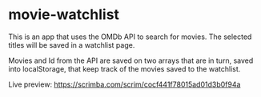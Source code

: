# movie-watchlist
This is an app that uses the OMDb API to search for movies. The selected titles will be saved in a watchlist page.

Movies and Id from the API are saved on two arrays that are in turn, saved into localStorage, that keep track of
the movies saved to the watchlist.

Live preview: https://scrimba.com/scrim/cocf441f78015ad01d3b0f94a
